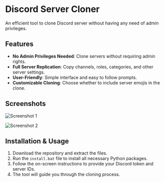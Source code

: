 # Discord Server Cloner  
An efficient tool to clone Discord server without having any need of admin privileges.    

## Features 
- **No Admin Privileges Needed**: Clone servers without requiring admin rights.
- **Full Server Replication**: Copy channels, roles, categories, and other server settings.
- **User-Friendly**: Simple interface and easy to follow prompts.
- **Customizable Cloning**: Choose whether to include server emojis in the clone. 

## Screenshots  
![Screenshot 1](https://media.discordapp.net/attachments/1281652598046462078/1283058516294373467/chrome_fTgRUXKW3c.png?ex=66e19cdc&is=66e04b5c&hm=de75be5b04ccf76df5a6c2b1418cdb078c4097795cd6f232c75753dd01e5baad&=&format=webp&quality=lossless)  
 
![Screenshot 2](https://media.discordapp.net/attachments/1281652598046462078/1283058459277004800/image.png?ex=66e19cce&is=66e04b4e&hm=312328f4d7be371f17202885c4b7cb3f67bca3a4543b5d7178fe346080a3e3ff&=&format=webp&quality=lossless&width=1184&height=676)

 
## Installation & Usage
1. Download the repository and extract the files. 
2. Run the `install.bat` file to install all necessary Python packages.
3. Follow the on-screen instructions to provide your Discord token and server IDs. 
4. The tool will guide you through the cloning process. 